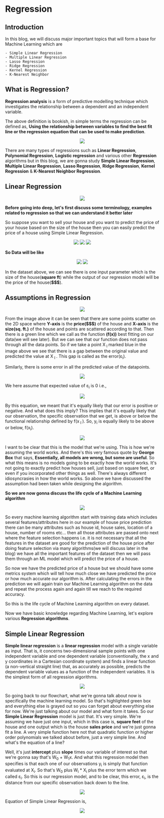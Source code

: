 # Regression

## Introduction
In this blog, we will discuss major important topics that will form a base for Machine Learning which are 
    
    - Simple Linear Regression 
    - Multiple Linear Regression
    - Lasso Regression
    - Ridge Regression
    - Kernel Regression
    - K-Nearest Neighbor

## What is Regression?

**Regression analysis** is a form of predictive modelling technique which investigates the relationship between a dependent
and an independent variable.

The above definition is bookish, in simple terms the regression can be defined as, **Using the relationship between
variables to find the best fit line or the regression equation that can be used to make prediction**.



<p align="center">
  <img src = "https://miro.medium.com/max/2705/1*KwdVLH5e_P9h8hEzeIPnTg.png"/>
</p>




There are many types of regressions such as **Linear Regression**, **Polynomial Regression**, **Logistic regression** and
various other **Regression** algorithms but in this blog, we are gonna study **Simple Linear Regression**, **Multiple Linear Regression**, **Lasso Regression**, **Ridge Regression**, **Kernel Regression** & **K-Nearest Neighbor Regression**.



## Linear Regression



<p align="center">
  <img src = "https://miro.medium.com/max/2400/1*JYeCWrkWtN_iseYlbW79Xw.png"/>
</p>












**Before going into deep, let's first discuss some terminology, examples related to regression so that we can understand it
better later**



So suppose you want to sell your house and you want to predict the price of your house based on the size of the house then
you can easily predict the price of a house using Simple Linear Regression.




<p align="center">
  <img src = "https://github.com/kampaitees/Linear-Regression/blob/master/Images/2019-12-18.png"/>
  <img src = "https://github.com/kampaitees/Linear-Regression/blob/master/Images/2019-12-18%20(1).png"/>
  <img src = "https://github.com/kampaitees/Linear-Regression/blob/master/Images/2019-12-18%20(2).png"/>
</p>











**So Data will be like**
 





<p align="center">
  <img src = "https://github.com/kampaitees/Linear-Regression/blob/master/Images/2019-12-18%20(3).png"/>
  <img src = "https://github.com/kampaitees/Linear-Regression/blob/master/Images/2019-12-18%20(4).png"/>
</p>
 





In the dataset above, we can see there is one input parameter which is the size of the house(**square ft**) while
the output of our regression model will be the price of the house(**$$$**).






## Assumptions in Regression





<p align="center">
  <img src = "https://github.com/kampaitees/Linear-Regression/blob/master/Images/2019-12-18%20(5).png"/>
</p>



From the image above it can be seen that there are some points scatter on the 2D space where **Y-axis** is the **price($$$)** 
of the house and **X-axis** is the **size(sq. ft.)** of the house and points are scattered according to that. Then there is a
green line which we call as the function **(f(x))** best fitting on our data(we will see later). But we can see that our function does not pass through all the data points. So if we take a point X<sub> I </sub> marked blue in the image above we
see that there is a gap between the original value and predicted the value at X<sub> I </sub>. This gap is called as the 
error(&epsilon;<sub>i</sub>).

Similarly, there is some error in all the predicted value of the datapoints.






<p align="center">
  <img src = "https://github.com/kampaitees/Linear-Regression/blob/master/Images/CodeCogsEqn.gif"/>
</p>





We here assume that expected value of &epsilon;<sub>i</sub> is 0 i.e.,




<p align="center">
  <img src = "https://github.com/kampaitees/Linear-Regression/blob/master/Images/CodeCogsEqn%20(1).gif"/>
</p>






By this equation, we meant that it's equally likely that our error is positive or negative. And what does this imply?
This implies that it's equally likely that our observation, the specific observation that we get, is above or below
the functional relationship defined by f(x<sub> I </sub>). So, y<sub>i</sub> is equally likely to be above or below,
f(x<sub>i</sub>).





<p align="center">
  <img src = "https://github.com/kampaitees/Linear-Regression/blob/master/Images/2019-12-18%20(7).png"/>
</p>





I want to be clear that this is the model that we're using. This is how we're assuming the world works. And there's this
very famous quote by **George Box** that says, **Essentially, all models are wrong, but some are useful**. So what this means
is no models going to be exactly how the world works. It's not going to exactly predict how houses sell, just based on
square feet, or even if you incorporated other things as well. There's always different idiosyncrasies in how the world
works. So above we have discussed the assumption had been taken while designing the algorithm.



**So we are now gonna discuss the life cycle of a Machine Learning algorithm**




<p align="center">
  <img src = "https://github.com/kampaitees/Linear-Regression/blob/master/Images/2019-12-18%20(8).png"/>
</p>





So every machine learning algorithm start with training data which includes several features/attributes here in our
example of house price prediction there can be many attributes such as house id, house sales, location of a house, 
number of rooms etc... then all those attributes are passed onto next where the feature selection happens i.e. it is
not necessary that all the features in the dataset are good for the prediction of the house price after doing feature
selection via many algorithms(we will discuss later in the blog) we have all the important features of the dataset then
we will pass them through an ML model which will predict the price of a house.

So now we have the predicted price of a house but we should have some metrics system which will tell how much close we
have predicted the price or how much accurate our algorithm is. After calculating the errors in the prediction we will
again train our Machine Learning algorithm on the data and repeat the process again and again till we reach to the required
accuracy.

So this is the life cycle of Machine Learning algorithm on every dataset.

Now we have basic knowledge regarding Machine Learning, let's explore various **Regression algorithms**.



## Simple Linear Regression

**Simple linear regression** is a **linear regression** model with a single variable as input. That is, it concerns
two-dimensional sample points with one independent variable and one dependent variable (conventionally, the x and y 
coordinates in a Cartesian coordinate system) and finds a linear function (a non-vertical straight line) that, as
accurately as possible, predicts the dependent variable values as a function of the independent variables.
It is the simplest form of all regression algorithms.






<p align="center">
  <img src = "https://github.com/kampaitees/Linear-Regression/blob/master/Images/2019-12-18%20(9).png"/>
</p>





So going back to our flowchart, what we're gonna talk about now is specifically the machine learning model. So that's
highlighted green box and everything else is grayed out so you can forget about everything else for now. We're just 
talking about our model and what form it takes. So our **Simple Linear Regression** model is just that. It's very simple. 
We're assuming we have just one input, which in this case is, **square feet** of the house and one output which is the house
**sales price** and we're just gonna fit a line. A very simple function here not that quadratic function or higher order 
polynomials we talked about before, just a very simple line. And what's the equation of a line?
 
Well, it's just **intercept** plus **slope** times our variable of interest so that we're gonna say that's W<sub>0</sub> + W<sub>1</sub>x. And what this regression model then specifies is that each one of our observations y<sub>i</sub> is
simply that function evaluated at X<sub>i</sub>. So that's  W<sub>0</sub> plus W<sub>i</sub> * X<sub>i</sub> plus the 
error term which we called &epsilon;<sub>i</sub>. So this is our regression model, and to be clear, this error,
&epsilon;<sub>i</sub>, is the distance from our specific observation back down to the line.




<p align="center">
  <img src = "https://github.com/kampaitees/Linear-Regression/blob/master/Images/2019-12-18%20(10).png"/>
</p>





Equation of Simple Linear Regression is,






<p align="center">
  <img src = "https://github.com/kampaitees/Linear-Regression/blob/master/Images/CodeCogsEqn(2).gif"/>
</p>




